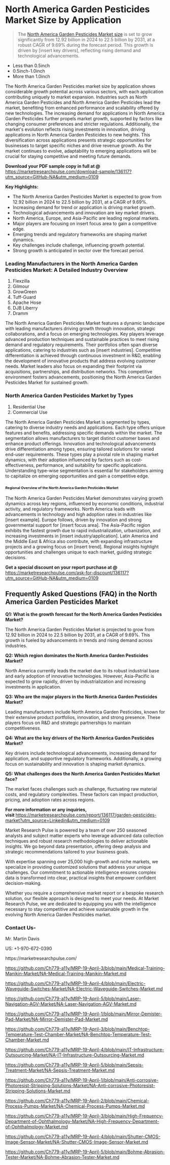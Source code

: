 <h1>North America Garden Pesticides Market&nbsp;Size by Application</h1><blockquote><p>The <a href="https://marketresearchpulse.com/download-sample/136117?utm_source=GitHub-NA&amp;utm_medium=0109">North America Garden Pesticides Market size</a> is set to grow significantly from 12.92 billion in 2024 to 22.5 billion by 2031, at a robust CAGR of 9.69% during the forecast period. This growth is driven by [insert key drivers], reflecting rising demand and technological advancements.</p></blockquote><ul><li>Less than 0.5inch<li> 0.5inch-1.0inch<li> More than 1.0inch</li></ul><p>The North America Garden Pesticides market size by application shows considerable growth potential across various sectors, with each application contributing uniquely to market expansion. Industries such as North America Garden Pesticides and North America Garden Pesticides lead the market, benefiting from enhanced performance and scalability offered by new technologies. The increasing demand for applications in North America Garden Pesticides further propels market growth, supported by factors like changing consumer preferences and stricter regulations. Additionally, the market's evolution reflects rising investments in innovation, driving applications in North America Garden Pesticides to new heights. This diversification across applications presents strategic opportunities for businesses to target specific niches and drive revenue growth. As the market continues to evolve, adaptability to emerging applications will be crucial for staying competitive and meeting future demands.</p><p><strong>Download your PDF sample copy in full at @ </strong><a href="https://marketresearchpulse.com/download-sample/136117?utm_source=GitHub-NA&amp;utm_medium=0109">https://marketresearchpulse.com/download-sample/136117?utm_source=GitHub-NA&amp;utm_medium=0109</a></p><p><strong>Key Highlights: </strong></p><ul><li>The North America Garden Pesticides Market is expected to grow from 12.92 billion in 2024 to 22.5 billion by 2031, at a CAGR of 9.69%.</li><li>Increasing demand for trend or application is driving market growth.</li><li>Technological advancements and innovation are key market drivers.</li><li>North America, Europe, and Asia-Pacific are leading regional markets.</li><li>Major players are focusing on insert focus area to gain a competitive edge.</li><li>Emerging trends and regulatory frameworks are shaping market dynamics.</li><li>Key challenges include challenge, influencing growth potential.</li><li>Strong growth is anticipated in sector over the forecast period.</li></ul><h3>Leading Manufacturers in the North America Garden Pesticides Market: A Detailed Industry Overview</h3><ol><li>Flexzilla</li><li>Gilmour</li><li>GrowGreen</li><li>Tuff-Guard</li><li>Apache Hose</li><li>DJB Liberry</li><li>Dramm</li></ol><div class="flex max-w-full flex-col flex-grow"><div class="min-h-8 text-message flex w-full flex-col items-end gap-2 whitespace-normal break-words [.text-message+&amp;]:mt-5" dir="auto" data-message-author-role="assistant" data-message-id="fd8432e4-4910-450d-b182-61b7bfb0a01f" data-message-model-slug="gpt-4o"><div class="flex w-full flex-col gap-1 empty:hidden first:pt-[3px]"><div class="markdown prose w-full break-words dark:prose-invert light"><p>The North America Garden Pesticides Market features a dynamic landscape with leading manufacturers driving growth through innovation, strategic collaborations, and a focus on emerging technologies. Key players leverage advanced production techniques and sustainable practices to meet rising demand and regulatory requirements. Their portfolios often span diverse applications, catering to industries such as [insert industries]. Competitive differentiation is achieved through continuous investment in R&amp;D, enabling the development of innovative products that address evolving customer needs. Market leaders also focus on expanding their footprint via acquisitions, partnerships, and distribution networks. This competitive environment fosters advancements, positioning the North America Garden Pesticides Market for sustained growth.</p></div></div></div></div><h3>North America Garden Pesticides Market by Types</h3><ol><li>Residential Use<li> Commercial Use</li></ol><div class="flex max-w-full flex-col flex-grow"><div class="min-h-8 text-message flex w-full flex-col items-end gap-2 whitespace-normal break-words [.text-message+&amp;]:mt-5" dir="auto" data-message-author-role="assistant" data-message-id="084470be-0bb7-4664-bddf-5156b4f41249" data-message-model-slug="gpt-4o-mini"><div class="flex w-full flex-col gap-1 empty:hidden first:pt-[3px]"><div class="markdown prose w-full break-words dark:prose-invert light"><p>The North America Garden Pesticides Market is segmented by types, catering to diverse industry needs and applications. Each type offers unique features and benefits, addressing specific demands within the market. The segmentation allows manufacturers to target distinct customer bases and enhance product offerings. Innovation and technological advancements drive differentiation among types, ensuring tailored solutions for varied end-user requirements. These types play a pivotal role in shaping market dynamics, with their adoption influenced by factors such as cost-effectiveness, performance, and suitability for specific applications. Understanding type-wise segmentation is essential for stakeholders aiming to capitalize on emerging opportunities and gain a competitive edge.</p></div></div></div></div><h3><span style="font-size: 11px;">Regional Overview of the North America Garden Pesticides Market</span></h3><div class="flex max-w-full flex-col flex-grow"><div class="min-h-8 text-message flex w-full flex-col items-end gap-2 whitespace-normal break-words [.text-message+&amp;]:mt-5" dir="auto" data-message-author-role="assistant" data-message-id="e9038762-ce64-4e30-91c9-9bd413514231" data-message-model-slug="gpt-4o-mini"><div class="flex w-full flex-col gap-1 empty:hidden first:pt-[3px]"><div class="markdown prose w-full break-words dark:prose-invert light"><p>The North America Garden Pesticides Market demonstrates varying growth dynamics across key regions, influenced by economic conditions, industrial activity, and regulatory frameworks. North America leads with advancements in technology and high adoption rates in industries like [insert example]. Europe follows, driven by innovation and strong governmental support for [insert focus area]. The Asia-Pacific region exhibits the fastest growth due to rapid industrialization, urbanization, and increasing investments in [insert industry/application]. Latin America and the Middle East &amp; Africa also contribute, with expanding infrastructure projects and a growing focus on [insert trend]. Regional insights highlight opportunities and challenges unique to each market, guiding strategic decisions.</p></div></div></div></div><p><strong>Get a special discount on your report purchase at @ </strong><a href="https://marketresearchpulse.com/ask-for-discount/136117?utm_source=GitHub-NA&amp;utm_medium=0109">https://marketresearchpulse.com/ask-for-discount/136117?utm_source=GitHub-NA&amp;utm_medium=0109</a></p><h2>Frequently Asked Questions (FAQ) in the North America Garden Pesticides Market</h2><p><strong>Q1: What is the growth forecast for the North America Garden Pesticides Market?</strong></p><p>The North America Garden Pesticides Market is projected to grow from 12.92 billion in 2024 to 22.5 billion by 2031, at a CAGR of 9.69%. This growth is fueled by advancements in trends and rising demand across industries.</p><p><strong>Q2: Which region dominates the North America Garden Pesticides Market?</strong></p><p>North America currently leads the market due to its robust industrial base and early adoption of innovative technologies. However, Asia-Pacific is expected to grow rapidly, driven by industrialization and increasing investments in application.</p><p><strong>Q3: Who are the major players in the North America Garden Pesticides Market?</strong></p><p>Leading manufacturers include North America Garden Pesticides, known for their extensive product portfolios, innovation, and strong presence. These players focus on R&amp;D and strategic partnerships to maintain competitiveness.</p><p><strong>Q4: What are the key drivers of the North America Garden Pesticides Market?</strong></p><p>Key drivers include technological advancements, increasing demand for application, and supportive regulatory frameworks. Additionally, a growing focus on sustainability and innovation is shaping market dynamics.</p><p><strong>Q5: What challenges does the North America Garden Pesticides Market face?</strong></p><p>The market faces challenges such as challenge, fluctuating raw material costs, and regulatory complexities. These factors can impact production, pricing, and adoption rates across regions.</p><p><strong>For more information or any inquiries, visit&nbsp;</strong><a href="https://marketresearchpulse.com/report/136117/garden-pesticides-market?utm_source=Linkedin&utm_medium=0109">https://marketresearchpulse.com/report/136117/garden-pesticides-market?utm_source=Linkedin&utm_medium=0109</a></p><p>Market Research Pulse is powered by a team of over 250 seasoned analysts and subject matter experts who leverage advanced data collection techniques and robust research methodologies to deliver actionable insights. We go beyond data presentation, offering deep analysis and strategic recommendations tailored to your business goals.</p><p>With expertise spanning over 25,000 high-growth and niche markets, we specialize in providing customized solutions that address your unique challenges. Our commitment to actionable intelligence ensures complex data is transformed into clear, practical insights that empower confident decision-making.</p><p>Whether you require a comprehensive market report or a bespoke research solution, our flexible approach is designed to meet your needs. At Market Research Pulse, we are dedicated to equipping you with the intelligence necessary to stay competitive and achieve sustainable growth in the evolving North America Garden Pesticides market.</p><h3><strong>Contact Us-</strong></h3><p>Mr. Martin Davis</p><p>US: +1-970-672-0390</p><p>https://marketresearchpulse.com/</p><p><a href="https://github.com/Ch779-a11y/MRP-19-April-3/blob/main/Medical-Training-Manikin-Market/NA-Medical-Training-Manikin-Market.md">https://github.com/Ch779-a11y/MRP-19-April-3/blob/main/Medical-Training-Manikin-Market/NA-Medical-Training-Manikin-Market.md</a></p><p><a href="https://github.com/Ch779-a11y/MRP-19-April-4/blob/main/Electric-Waveguide-Switches-Market/NA-Electric-Waveguide-Switches-Market.md">https://github.com/Ch779-a11y/MRP-19-April-4/blob/main/Electric-Waveguide-Switches-Market/NA-Electric-Waveguide-Switches-Market.md</a></p><p><a href="https://github.com/Ch779-a11y/MRP-19-April-5/blob/main/Laser-Navigation-AGV-Market/NA-Laser-Navigation-AGV-Market.md">https://github.com/Ch779-a11y/MRP-19-April-5/blob/main/Laser-Navigation-AGV-Market/NA-Laser-Navigation-AGV-Market.md</a></p><p><a href="https://github.com/Ch779-a11y/MRP-19-April-1/blob/main/Mirror-Demister-Pad-Market/NA-Mirror-Demister-Pad-Market.md">https://github.com/Ch779-a11y/MRP-19-April-1/blob/main/Mirror-Demister-Pad-Market/NA-Mirror-Demister-Pad-Market.md</a></p><p><a href="https://github.com/Ch779-a11y/MRP-19-April-3/blob/main/Benchtop-Temperature-Test-Chamber-Market/NA-Benchtop-Temperature-Test-Chamber-Market.md">https://github.com/Ch779-a11y/MRP-19-April-3/blob/main/Benchtop-Temperature-Test-Chamber-Market/NA-Benchtop-Temperature-Test-Chamber-Market.md</a></p><p><a href="https://github.com/Ch779-a11y/MRP-19-April-4/blob/main/IT-Infrastructure-Outsourcing-Market/NA-IT-Infrastructure-Outsourcing-Market.md">https://github.com/Ch779-a11y/MRP-19-April-4/blob/main/IT-Infrastructure-Outsourcing-Market/NA-IT-Infrastructure-Outsourcing-Market.md</a></p><p><a href="https://github.com/Ch779-a11y/MRP-19-April-5/blob/main/Sepsis-Treatment-Market/NA-Sepsis-Treatment-Market.md">https://github.com/Ch779-a11y/MRP-19-April-5/blob/main/Sepsis-Treatment-Market/NA-Sepsis-Treatment-Market.md</a></p><p><a href="https://github.com/Ch779-a11y/MRP-19-April-1/blob/main/Anti-corrosive-Photoresist-Stripping-Solutions-Market/NA-Anti-corrosive-Photoresist-Stripping-Solutions-Market.md">https://github.com/Ch779-a11y/MRP-19-April-1/blob/main/Anti-corrosive-Photoresist-Stripping-Solutions-Market/NA-Anti-corrosive-Photoresist-Stripping-Solutions-Market.md</a></p><p><a href="https://github.com/Ch779-a11y/MRP-19-April-2/blob/main/Chemical-Process-Pumps-Market/NA-Chemical-Process-Pumps-Market.md">https://github.com/Ch779-a11y/MRP-19-April-2/blob/main/Chemical-Process-Pumps-Market/NA-Chemical-Process-Pumps-Market.md</a></p><p><a href="https://github.com/Ch779-a11y/MRP-19-April-3/blob/main/High-Frequency-Department-of-Ophthalmology-Market/NA-High-Frequency-Department-of-Ophthalmology-Market.md">https://github.com/Ch779-a11y/MRP-19-April-3/blob/main/High-Frequency-Department-of-Ophthalmology-Market/NA-High-Frequency-Department-of-Ophthalmology-Market.md</a></p><p><a href="https://github.com/Ch779-a11y/MRP-19-April-4/blob/main/Shutter-CMOS-Image-Sensor-Market/NA-Shutter-CMOS-Image-Sensor-Market.md">https://github.com/Ch779-a11y/MRP-19-April-4/blob/main/Shutter-CMOS-Image-Sensor-Market/NA-Shutter-CMOS-Image-Sensor-Market.md</a></p><p><a href="https://github.com/Ch779-a11y/MRP-19-April-5/blob/main/Bohme-Abrasion-Tester-Market/NA-Bohme-Abrasion-Tester-Market.md">https://github.com/Ch779-a11y/MRP-19-April-5/blob/main/Bohme-Abrasion-Tester-Market/NA-Bohme-Abrasion-Tester-Market.md</a></p>
